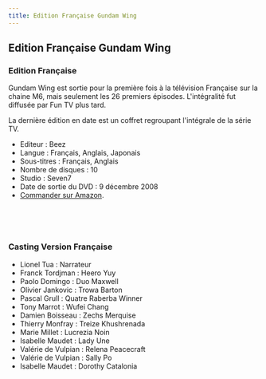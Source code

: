 ```yaml
---
title: Edition Française Gundam Wing
---
```


Edition Française Gundam Wing
-----------------------------

### Edition Française


Gundam Wing est sortie pour la première fois à la télévision Française sur la chaine M6, mais seulement les 26 premiers épisodes. L'intégralité fut diffusée par Fun TV plus tard.


La dernière édition en date est un coffret regroupant l'intégrale de la série TV.





* Editeur : Beez
* Langue : Français, Anglais, Japonais
* Sous-titres : Français, Anglais
* Nombre de disques : 10
* Studio : Seven7
* Date de sortie du DVD : 9 décembre 2008
* [Commander sur Amazon](http://www.amazon.fr/exec/obidos/ASIN/B001GDJ9HA/gundamfrance-21).


 


 


### Casting Version Française


* Lionel Tua : Narrateur
* Franck Tordjman : Heero Yuy
* Paolo Domingo : Duo Maxwell
* Olivier Jankovic : Trowa Barton
* Pascal Grull : Quatre Raberba Winner
* Tony Marrot : Wufei Chang
* Damien Boisseau : Zechs Merquise
* Thierry Monfray : Treize Khushrenada
* Marie Millet : Lucrezia Noin
* Isabelle Maudet : Lady Une
* Valérie de Vulpian : Relena Peacecraft
* Valérie de Vulpian : Sally Po
* Isabelle Maudet : Dorothy Catalonia
